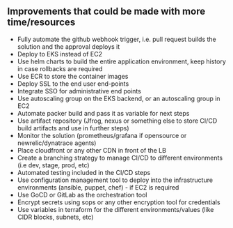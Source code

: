 ## Improvements that could be made with more time/resources

- Fully automate the github webhook trigger, i.e. pull request builds the solution and the approval deploys it
- Deploy to EKS instead of EC2
- Use helm charts to build the entire application environment, keep history in case rollbacks are required
- Use ECR to store the container images
- Deploy SSL to the end user end-points
- Integrate SSO for administrative end points
- Use autoscaling group on the EKS backend, or an autoscaling group in EC2
- Automate packer build and pass it as variable for next steps
- Use artifact repository (Jfrog, nexus or something else to store CI/CD build artifacts and use in further steps)
- Monitor the solution (prometheus/grafana if opensource or newrelic/dynatrace agents)
- Place cloudfront or any other CDN in front of the LB
- Create a branching strategy to manage CI/CD to different environments (i.e dev, stage, prod, etc)
- Automated testing included in the CI/CD steps
- Use configuration management tool to deploy into the infrastructure environments (ansible, puppet, chef) - if EC2 is required
- Use GoCD or GitLab as the orchestration tool
- Encrypt secrets using sops or any other encryption tool for credentials
- Use variables in terraform for the different environments/values (like CIDR blocks, subnets, etc)

